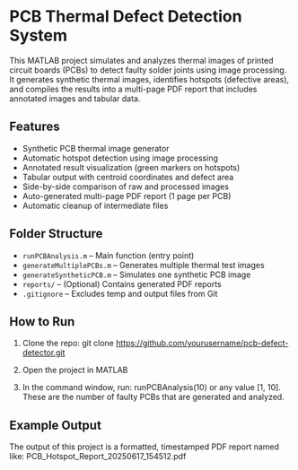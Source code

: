 # PCB Thermal Defect Detection System

This MATLAB project simulates and analyzes thermal images of printed circuit boards (PCBs) to detect faulty solder joints using image processing. It generates synthetic thermal images, identifies hotspots (defective areas), and compiles the results into a multi-page PDF report that includes annotated images and tabular data.

## Features

- Synthetic PCB thermal image generator
- Automatic hotspot detection using image processing
- Annotated result visualization (green markers on hotspots)
- Tabular output with centroid coordinates and defect area
- Side-by-side comparison of raw and processed images
- Auto-generated multi-page PDF report (1 page per PCB)
- Automatic cleanup of intermediate files

## Folder Structure

- `runPCBAnalysis.m` – Main function (entry point)
- `generateMultiplePCBs.m` – Generates multiple thermal test images
- `generateSyntheticPCB.m` – Simulates one synthetic PCB image
- `reports/` – (Optional) Contains generated PDF reports
- `.gitignore` – Excludes temp and output files from Git

## How to Run

1. Clone the repo: git clone https://github.com/yourusername/pcb-defect-detector.git

2. Open the project in MATLAB

3. In the command window, run:
runPCBAnalysis(10)
or any value [1, 10]. These are the number of faulty PCBs that are generated and analyzed.


## Example Output
The output of this project is a formatted, timestamped PDF report named like: PCB_Hotspot_Report_20250617_154512.pdf
